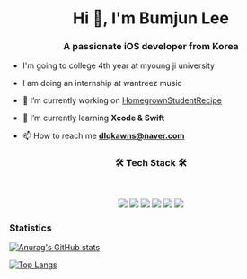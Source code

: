 <h1 align="center">Hi 👋, I'm Bumjun Lee</h1>
<h3 align="center">A passionate iOS developer from Korea</h3>


- I'm going to college 4th year at myoung ji university

- I am doing an internship at wantreez music

- 🔭 I’m currently working on [HomegrownStudentRecipe](https://github.com/Leebumju/HomegrownStudentRecipe)

- 🌱 I’m currently learning **Xcode & Swift**

- 📫 How to reach me **dlqkawns@naver.com**


<h3 align="center"><b>🛠 Tech Stack 🛠</b></h3>

</br>
<p align="center">
<img src="https://img.shields.io/badge/-C-%23000000?logo=C&logoColor=white"/>
<img src="https://img.shields.io/badge/-C++-4479A1?style=flat-square&logo=C++&logoColor=white"/>
<img src="https://img.shields.io/badge/-Swift-%F05138?logo=Swift&logoColer=white"/>
<img src="https://img.shields.io/badge/-iOS-%23000000?logo=Apple&logoColor=white"/>
<img src="https://img.shields.io/badge/MySQL-4479A1?style=flat-square&logo=MySQL&logoColor=white"/>
<img src="https://img.shields.io/badge/-Python-%23000000?logo=Python&logoColor=white"/>



### Statistics

[![Anurag's GitHub stats](https://github-readme-stats.vercel.app/api?username=Leebumju)](https://github.com/anuraghazra/github-readme-stats)



[![Top Langs](https://github-readme-stats.vercel.app/api/top-langs/?username=Leebumju)](https://github.com/anuraghazra/github-readme-stats)



